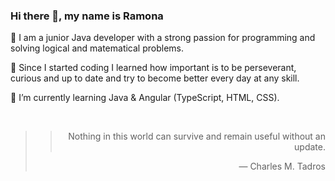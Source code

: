 ### Hi there 👋, my name is Ramona

<!--
**ramonavacarasu/ramonaVacarasu** is a ✨ _special_ ✨ repository because its `README.md` (this file) appears on your GitHub profile.

Here are some ideas to get you started:

- 🔭 I’m currently working on ...
- 🌱 I’m currently learning ...
- 👯 I’m looking to collaborate on ...
- 🤔 I’m looking for help with ...
- 💬 Ask me about ...
- 📫 How to reach me: ...
- 😄 Pronouns: ...
- ⚡ Fun fact: ...
-->

🔭 I am a junior Java developer with a strong passion for programming and solving logical and matematical problems. 

🌱 Since I started coding I learned how important is to be perseverant, curious and up to date and try to become better every day at any skill.

🌟 I’m currently learning Java & Angular (TypeScript, HTML, CSS).


<br/>
<blockquote style="text-align:right;">
<blockquote style="text-align:right;">
Nothing in this world can survive and remain useful without an update.
</blockquote> — Charles M. Tadros
</blockquote>

